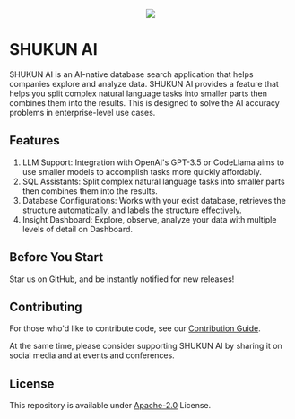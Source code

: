 <p align="center">
    <img src="https://github.com/shukun-ai/shukun-ai/assets/1282787/8eb8c311-a3d2-40ef-bc54-c5379ad029e7#gh-light-mode-only" />
</p>

# SHUKUN AI

SHUKUN AI is an AI-native database search application that helps companies explore and analyze data. SHUKUN AI provides a feature that helps you split complex natural language tasks into smaller parts then combines them into the results. This is designed to solve the AI accuracy problems in enterprise-level use cases.

## Features

1. LLM Support: Integration with OpenAI's GPT-3.5 or CodeLlama aims to use smaller models to accomplish tasks more quickly affordably.
2. SQL Assistants: Split complex natural language tasks into smaller parts then combines them into the results.
3. Database Configurations: Works with your exist database, retrieves the structure automatically, and labels the structure effectively.
4. Insight Dashboard: Explore, observe, analyze your data with multiple levels of detail on Dashboard.

## Before You Start

Star us on GitHub, and be instantly notified for new releases!

## Contributing

For those who'd like to contribute code, see our [Contribution Guide](./CONTRIBUTE.md).

At the same time, please consider supporting SHUKUN AI by sharing it on social media and at events and conferences.

## License

This repository is available under [Apache-2.0](./LICENSE) License.
